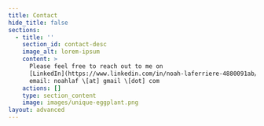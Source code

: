 ```yaml
---
title: Contact
hide_title: false
sections:
  - title: ''
    section_id: contact-desc
    image_alt: lorem-ipsum
    content: >
      Please feel free to reach out to me on
      [LinkedIn](https://www.linkedin.com/in/noah-laferriere-4880091ab/) or via
      email: noahlaf \[at] gmail \[dot] com
    actions: []
    type: section_content
    image: images/unique-eggplant.png
layout: advanced
---
```

